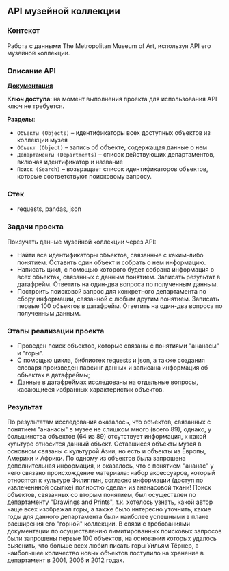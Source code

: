 ## API музейной коллекции

### Контекст
Работа с данными The Metropolitan Museum of Art, используя API его музейной коллекции.

### Описание API
**[Документация](https://metmuseum.github.io)**

**Ключ доступа**: на момент выполнения проекта для использования API ключ не требуется.

**Pазделы**:
   - `Объекты (Objects)` – идентификаторы всех доступных объектов из коллекции музея
   - `Объект (Object)` – запись об объекте, содержащая данные о нем
   - `Департаменты (Departments)` – список действующих департаментов, включая идентификатор и название
   - `Поиск (Search)` – возвращает список идентификаторов объектов, которые соответствуют поисковому запросу.

### Стек
 - requests, pandas, json

### Задачи проекта
Поизучать данные музейной коллекции через API:
  - Найти все идентификаторы объектов, связанные с каким-либо понятием. Оставить один объект и собрать о нем информацию.
  - Написать цикл, с помощью которого будет собрана информация о всех объектах, связанных с данным понятием. Записать результат в датафрейм. Ответить на один-два вопроса по полученным данным.
  - Построить поисковой запрос для конкретного департамента по сбору информации, связанной с любым другим понятием. Записать первые 100 объектов в датафрейм. Ответить на один-два вопроса по полученным данным.

### Этапы реализации проекта
 - Проведен поиск объектов, которые связаны с понятиями "ананасы" и "горы".
 - С помощью цикла, библиотек requests и json, а также создания словаря произведен парсинг данных и записана информация об объектах в датафреймы;
 - Данные в датафреймах исследованы на отдельные вопросы, касающиеся избранных характеристик объектов.

### Результат
По результатам исследования оказалось, что объектов, связанных с понятием "ананасы" в музее не слишком много (всего 89), однако, у большинства объектов (64 из 89) отсутствует информация, к какой культуре относится данный объект. Оставшиеся объекты музея в основном связаны с культурой Азии, но есть и объекты из Европы, Америки и Африки. По одному из объектов была запрошена дополнительная информация, и оказалось, что с понятием "ананас" у него связано происхождение материала: набор аксессуаров, который относятся к культуре Филиппин, согласно информации (доступ по извлеченнной ссылке) полностю сделан из ананасовой ткани! 
Поиск объектов, связанных со вторым понятием, был осуществлен по департаменту "Drawings and Prints", т.к. хотелось узнать, какой автор чаще всех изображал горы, а также было интересно уточнить, какие годы для данного департамента были наиболее успешными в плане расширения его "горной" коллекции. В связи с требованиями документации по осуществлению лимитированных поисковых запросов были запрошены первые 100 объектов, на основании которых удалось выяснить, что больше всех любил писать горы Уильям Тёрнер, а наибольшее количество новых объектов поступило на хранение в департамент в 2001, 2006 и 2012 годах. 

